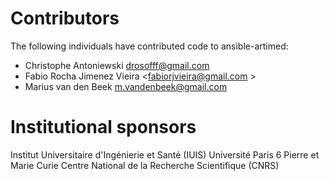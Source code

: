 # Contributors

The following individuals have contributed code to ansible-artimed:

* Christophe Antoniewski <drosofff@gmail.com>
* Fabio Rocha Jimenez Vieira <fabiorjvieira@gmail.com >
* Marius van den Beek <m.vandenbeek@gmail.com>

# Institutional sponsors

Institut Universitaire d'Ingénierie et Santé (IUIS)
Université Paris 6 Pierre et Marie Curie
Centre National de la Recherche Scientifique (CNRS)
